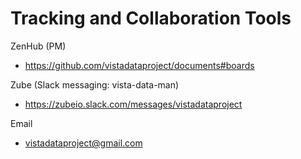
# Tracking and Collaboration Tools

ZenHub (PM)
* https://github.com/vistadataproject/documents#boards

Zube (Slack messaging:  vista-data-man)
* https://zubeio.slack.com/messages/vistadataproject

Email
* vistadataproject@gmail.com

